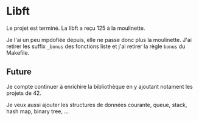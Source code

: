 # Libft

Le projet est terminé. La libft a reçu 125 à la moulinette.

Je l'ai un peu mpdofiée depuis, elle ne passe donc plus la moulinette. J'ai retirer les suffix `_bonus` des fonctions liste et j'ai retirer la règle `bonus` du Makefile.

## Future

Je compte continuer à enrichire la bibliothèque en y ajoutant notament les projets de 42.

Je veux aussi ajouter les structures de données courante, queue, stack, hash map, binary tree, ...
